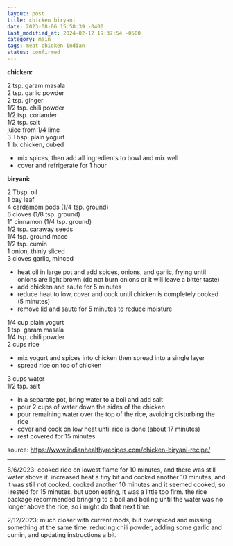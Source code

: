 ```yaml
---
layout: post
title: chicken biryani
date: 2023-08-06 15:58:39 -0400
last_modified_at: 2024-02-12 19:37:54 -0500
category: main
tags: meat chicken indian
status: confirmed
---
```


**chicken:**

2 tsp. garam masala  
2 tsp. garlic powder  
2 tsp. ginger  
1/2 tsp. chili powder  
1/2 tsp. coriander  
1/2 tsp. salt  
juice from 1/4 lime  
3 Tbsp. plain yogurt  
1 lb. chicken, cubed  
* mix spices, then add all ingredients to bowl and mix well
* cover and refrigerate for 1 hour

**biryani:**

2 Tbsp. oil  
1 bay leaf  
4 cardamom pods (1/4 tsp. ground)  
6 cloves (1/8 tsp. ground)  
1" cinnamon (1/4 tsp. ground)  
1/2 tsp. caraway seeds  
1/4 tsp. ground mace  
1/2 tsp. cumin  
1 onion, thinly sliced  
3 cloves garlic, minced  
* heat oil in large pot and add spices, onions, and garlic, frying until onions are
  light brown (do not burn onions or it will leave a bitter taste)
* add chicken and saute for 5 minutes
* reduce heat to low, cover and cook until chicken is completely cooked (5 minutes)
* remove lid and saute for 5 minutes to reduce moisture  

1/4 cup plain yogurt  
1 tsp. garam masala  
1/4 tsp. chili powder  
2 cups rice  
* mix yogurt and spices into chicken then spread into a single layer
* spread rice on top of chicken

3 cups water  
1/2 tsp. salt  
* in a separate pot, bring water to a boil and add salt
* pour 2 cups of water down the sides of the chicken
* pour remaining water over the top of the rice, avoiding disturbing the rice
* cover and cook on low heat until rice is done (about 17 minutes)
* rest covered for 15 minutes

source: <https://www.indianhealthyrecipes.com/chicken-biryani-recipe/>

---

8/6/2023: cooked rice on lowest flame for 10 minutes, and there was still water
above it. increased heat a tiny bit and cooked another 10 minutes, and it was still
not cooked. cooked another 10 minutes and it seemed cooked, so i rested for 15
minutes, but upon eating, it was a little too firm. the rice package recommended
bringing to a boil and boiling until the water was no longer above the rice, so i
might do that next time.

2/12/2023: much closer with current mods, but overspiced and missing something at
the same time. reducing chili powder, adding some garlic and cumin, and updating
instructions a bit.
